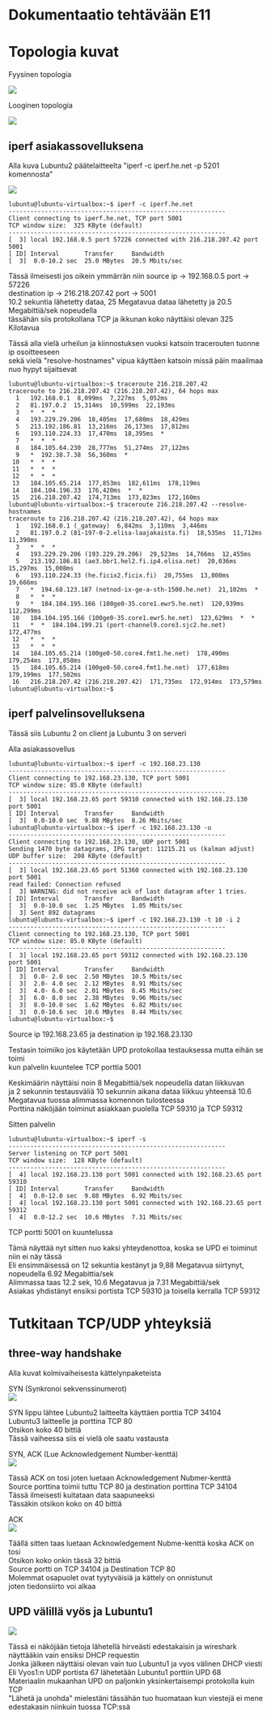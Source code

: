# Dokumentaatio tehtävään E11

# Topologia kuvat

Fyysinen topologia<br/>

![](/documentation/E09/Tietoverkot_fyysinen_topologia.png)<br/>

Looginen topologia<br/>

![](/documentation/E09/Tietoverkot_looginen_topologia.png)<br/>

## iperf asiakassovelluksena

Alla kuva Lubuntu2 päätelaitteelta "iperf -c iperf.he.net -p 5201 komennosta"

![](/documentation/E11/Lubuntu2_iperfc.png)<br/>
 

```
lubuntu@lubuntu-virtualbox:~$ iperf -c iperf.he.net
------------------------------------------------------------
Client connecting to iperf.he.net, TCP port 5001
TCP window size:  325 KByte (default)
------------------------------------------------------------
[  3] local 192.168.0.5 port 57226 connected with 216.218.207.42 port 5001
[ ID] Interval       Transfer     Bandwidth
[  3]  0.0-10.2 sec  25.0 MBytes  20.5 Mbits/sec
```

Tässä ilmeisesti jos oikein ymmärrän niin source ip -> 192.168.0.5 port -> 57226<br/>
destination ip -> 216.218.207.42 port -> 5001<br/>
10.2 sekuntia lähetetty dataa, 25 Megatavua dataa lähetetty ja 20.5 Megabittiä/sek nopeudella<br/>
tässähän siis protokollana TCP ja ikkunan koko näyttäisi olevan 325 Kilotavua<br/>

Tässä alla vielä urheilun ja kiinnostuksen vuoksi katsoin tracerouten tuonne ip osoitteeseen<br/>
sekä vielä "resolve-hostnames" vipua käyttäen katsoin missä päin maailmaa nuo hypyt sijaitsevat<br/>

```
lubuntu@lubuntu-virtualbox:~$ traceroute 216.218.207.42
traceroute to 216.218.207.42 (216.218.207.42), 64 hops max
  1   192.168.0.1  8,099ms  7,227ms  5,052ms 
  2   81.197.0.2  15,314ms  10,599ms  22,193ms 
  3   *  *  * 
  4   193.229.29.206  18,405ms  17,680ms  18,429ms 
  5   213.192.186.81  13,216ms  26,173ms  17,812ms 
  6   193.110.224.33  17,470ms  18,395ms  * 
  7   *  *  * 
  8   184.105.64.230  28,777ms  51,274ms  27,122ms 
  9   *  192.38.7.38  56,360ms  * 
 10   *  *  * 
 11   *  *  * 
 12   *  *  * 
 13   184.105.65.214  177,853ms  182,611ms  178,119ms 
 14   184.104.196.33  176,420ms  *  * 
 15   216.218.207.42  174,713ms  173,823ms  172,160ms 
lubuntu@lubuntu-virtualbox:~$ traceroute 216.218.207.42 --resolve-hostnames
traceroute to 216.218.207.42 (216.218.207.42), 64 hops max
  1   192.168.0.1 (_gateway)  6,842ms  3,110ms  3,446ms 
  2   81.197.0.2 (81-197-0-2.elisa-laajakaista.fi)  18,535ms  11,712ms  11,390ms 
  3   *  *  * 
  4   193.229.29.206 (193.229.29.206)  29,523ms  14,766ms  12,455ms 
  5   213.192.186.81 (ae3.bbr1.hel2.fi.ip4.elisa.net)  20,036ms  15,297ms  15,008ms 
  6   193.110.224.33 (he.ficix2.ficix.fi)  20,755ms  13,800ms  19,666ms 
  7   *  194.68.123.187 (netnod-ix-ge-a-sth-1500.he.net)  21,102ms  * 
  8   *  *  * 
  9   *  184.104.195.166 (100ge0-35.core1.ewr5.he.net)  120,939ms  112,299ms 
 10   184.104.195.166 (100ge0-35.core1.ewr5.he.net)  123,629ms  *  * 
 11   *  *  184.104.199.21 (port-channel9.core3.sjc2.he.net)  172,477ms 
 12   *  *  * 
 13   *  *  * 
 14   184.105.65.214 (100ge0-50.core4.fmt1.he.net)  178,490ms  179,254ms  173,858ms 
 15   184.105.65.214 (100ge0-50.core4.fmt1.he.net)  177,618ms  179,199ms  177,502ms 
 16   216.218.207.42 (216.218.207.42)  171,735ms  172,914ms  173,579ms 
lubuntu@lubuntu-virtualbox:~$ 
```

## iperf palvelinsovelluksena

Tässä siis Lubuntu 2 on client ja Lubuntu 3 on serveri<br/>

Alla asiakassovellus<br/>

```
lubuntu@lubuntu-virtualbox:~$ iperf -c 192.168.23.130
------------------------------------------------------------
Client connecting to 192.168.23.130, TCP port 5001
TCP window size: 85.0 KByte (default)
------------------------------------------------------------
[  3] local 192.168.23.65 port 59310 connected with 192.168.23.130 port 5001
[ ID] Interval       Transfer     Bandwidth
[  3]  0.0-10.0 sec  9.88 MBytes  8.26 Mbits/sec
lubuntu@lubuntu-virtualbox:~$ iperf -c 192.168.23.130 -u
------------------------------------------------------------
Client connecting to 192.168.23.130, UDP port 5001
Sending 1470 byte datagrams, IPG target: 11215.21 us (kalman adjust)
UDP buffer size:  208 KByte (default)
------------------------------------------------------------
[  3] local 192.168.23.65 port 51360 connected with 192.168.23.130 port 5001
read failed: Connection refused
[  3] WARNING: did not receive ack of last datagram after 1 tries.
[ ID] Interval       Transfer     Bandwidth
[  3]  0.0-10.0 sec  1.25 MBytes  1.05 Mbits/sec                                             
[  3] Sent 892 datagrams                                                                     
lubuntu@lubuntu-virtualbox:~$ iperf -c 192.168.23.130 -t 10 -i 2
------------------------------------------------------------                                 
Client connecting to 192.168.23.130, TCP port 5001                                           
TCP window size: 85.0 KByte (default)                                                        
------------------------------------------------------------                                 
[  3] local 192.168.23.65 port 59312 connected with 192.168.23.130 port 5001                 
[ ID] Interval       Transfer     Bandwidth                                                  
[  3]  0.0- 2.0 sec  2.50 MBytes  10.5 Mbits/sec                                             
[  3]  2.0- 4.0 sec  2.12 MBytes  8.91 Mbits/sec
[  3]  4.0- 6.0 sec  2.01 MBytes  8.45 Mbits/sec
[  3]  6.0- 8.0 sec  2.38 MBytes  9.96 Mbits/sec
[  3]  8.0-10.0 sec  1.62 MBytes  6.82 Mbits/sec
[  3]  0.0-10.6 sec  10.6 MBytes  8.44 Mbits/sec
lubuntu@lubuntu-virtualbox:~$ 
```

Source ip 192.168.23.65 ja destination ip 192.168.23.130<br/>

Testasin toimiiko jos käytetään UPD protokollaa testauksessa mutta eihän se toimi<br/>
kun palvelin kuuntelee TCP porttia 5001<br/>

Keskimäärin näyttäisi noin 8 Megabittiä/sek nopeudella datan liikkuvan<br/>
ja 2 sekunnin testausväliä 10 sekunnin aikana dataa liikkuu yhteensä 10.6 Megatavua
tuossa alimmassa komennon tulosteessa<br/>
Porttina näköjään toiminut asiakkaan puolella TCP 59310 ja TCP 59312<br/>

Sitten palvelin<br/>

```
lubuntu@lubuntu-virtualbox:~$ iperf -s
------------------------------------------------------------
Server listening on TCP port 5001
TCP window size:  128 KByte (default)
------------------------------------------------------------
[  4] local 192.168.23.130 port 5001 connected with 192.168.23.65 port 59310
[ ID] Interval       Transfer     Bandwidth
[  4]  0.0-12.0 sec  9.88 MBytes  6.92 Mbits/sec
[  4] local 192.168.23.130 port 5001 connected with 192.168.23.65 port 59312
[  4]  0.0-12.2 sec  10.6 MBytes  7.31 Mbits/sec
```
TCP portti 5001 on kuuntelussa<br/>

Tämä näyttää nyt sitten nuo kaksi yhteydenottoa, koska se UPD ei toiminut niin ei näy tässä<br/>
Eli ensimmäisessä on 12 sekuntia kestänyt ja 9,88 Megatavua siirtynyt, nopeudella 6.92 Megabittia/sek<br/>
Alimmassa taas 12.2 sek, 10.6 Megatavua ja 7.31 Megabittiä/sek<br/>
Asiakas yhdistänyt ensiksi portista TCP 59310 ja toisella kerralla TCP 59312<br/>

# Tutkitaan TCP/UDP yhteyksiä

## three-way handshake

Alla kuvat kolmivaiheisesta kättelynpaketeista

SYN (Synkronoi sekvenssinumerot)<br/>
![](/documentation/E11/Wireshark_threewayhandshake.png)<br/>

SYN lippu lähtee Lubuntu2 laitteelta käyttäen porttia TCP 34104<br/>
Lubuntu3 laitteelle ja porttina TCP 80<br/>
Otsikon koko 40 bittiä<br/>
Tässä vaiheessa siis ei vielä ole saatu vastausta<br/>

SYN, ACK (Lue Acknowledgement Number-kenttä)<br/>
![](/documentation/E11/Wireshark_threewayhandshake2.png)<br/>

Tässä ACK on tosi joten luetaan Acknowledgement Nubmer-kenttä<br/>
Source porttina toimii tuttu TCP 80 ja destination porttina TCP 34104<br/>
Tässä ilmeisesti kuitataan data saapuneeksi<br/>
Tässäkin otsikon koko on 40 bittiä<br/>

ACK<br/>
![](/documentation/E11/Wireshark_threewayhandshake3.png)<br/>

Täällä sitten taas luetaan Acknowledgement Nubme-kenttä koska ACK on tosi<br/>
Otsikon koko onkin tässä 32 bittiä<br/>
Source portti on TCP 34104 ja Destination TCP 80<br/>
Molemmat osapuolet ovat tyytyväisiä ja kättely on onnistunut<br/>
joten tiedonsiirto voi alkaa<br/>

## UPD välillä vyös ja Lubuntu1

![](/documentation/E11/Wireshark_UPD_DHCP.png)<br/>

Tässä ei näköjään tietoja lähetellä hirveästi edestakaisin ja wireshark näyttääkin vain ensiksi DHCP requestin<br/>
Jonka jälkeen näyttäisi olevan vain tuo Lubuntu1 ja vyos välinen DHCP viesti<br/>
Eli Vyos1:n UDP portista 67 lähetetään Lubuntu1 porttiin UPD 68<br/>
Materiaalin mukaanhan UPD on paljonkin yksinkertaisempi protokolla kuin TCP<br/>
"Lähetä ja unohda" mielestäni tässähän tuo huomataan kun viestejä ei mene edestakasin niinkuin tuossa TCP:ssä<br/>